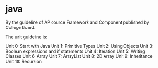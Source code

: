 # java
By the guideline of AP cource Framework and Component published by College Board.

The unit guideline is:

Unit 0: Start with Java
Unit 1: Primitive Types
Unit 2: Using Objects
Unit 3: Boolean expressions and if statements
Unit 4: Iteration
Unit 5: Writing Classes
Unit 6: Array
Unit 7: ArrayList
Unit 8: 2D Array
Unit 9: Inheritance
Unit 10: Recursion
